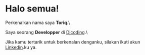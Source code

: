 # Halo semua! 

Perkenalkan nama saya **Toriq**.\

Saya seorang **Developper** di [Dicoding](https://www.dicoding.com/toriqnh).\

Jika kamu tertarik untuk berkenalan denganku, silakan ikuti akun [Linkedin](https://www.linkedin.com/in/toriq-nasrul-haq-sutisna-1a0aa2153/).ku ya.
